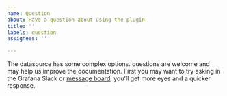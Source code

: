 ```yaml
---
name: Question
about: Have a question about using the plugin
title: ''
labels: question
assignees: ''

---
```


The datasource has some complex options. questions are welcome and may help us improve the documentation. First you may want to try asking in the Grafana Slack or [message board](https://community.grafana.com/), you'll get more eyes and a quicker response.
